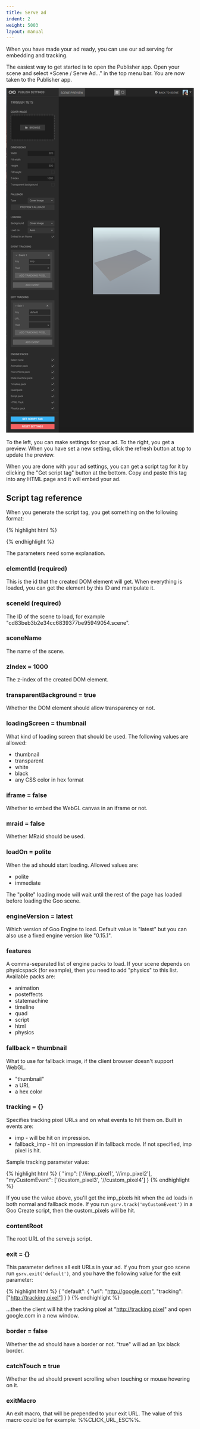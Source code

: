 ```yaml
---
title: Serve ad
indent: 2
weight: 5003
layout: manual
---
```


When you have made your ad ready, you can use our ad serving for embedding and tracking.

The easiest way to get started is to open the Publisher app. Open your scene and select *Scene / Serve Ad..." in the top menu bar. You are now taken to the Publisher app.

![](publisher.png)

To the left, you can make settings for your ad. To the right, you get a preview. When you have set a new setting, click the refresh button at top to update the preview.

When you are done with your ad settings, you can get a script tag for it by clicking the "Get script tag" button at the bottom. Copy and paste this tag into any HTML page and it will embed your ad.

## Script tag reference

When you generate the script tag, you get something on the following format:

{% highlight html %}
<script id="goo123"
src="//.../serve.js?param1=value&param2=value&..."
type="text/javascript"></script>
{% endhighlight %}

The parameters need some explanation.

### elementId (required)

This is the id that the created DOM element will get. When everything is loaded, you can get the element by this ID and manipulate it.

### sceneId (required)

The ID of the scene to load, for example "cd83beb3b2e34cc6839377be95949054.scene".

### sceneName

The name of the scene.

### zIndex = 1000

The z-index of the created DOM element.

### transparentBackground = true

Whether the DOM element should allow transparency or not.

### loadingScreen = thumbnail

What kind of loading screen that should be used. The following values are allowed:

* thumbnail
* transparent
* white
* black
* any CSS color in hex format

### iframe = false

Whether to embed the WebGL canvas in an iframe or not.

### mraid = false

Whether MRaid should be used.

### loadOn = polite

When the ad should start loading. Allowed values are:

* polite
* immediate

The "polite" loading mode will wait until the rest of the page has loaded before loading the Goo scene.

### engineVersion = latest

Which version of Goo Engine to load. Default value is "latest" but you can also use a fixed engine version like "0.15.1".

### features

A comma-separated list of engine packs to load. If your scene depends on physicspack (for example), then you need to add "physics" to this list. Available packs are:

* animation
* posteffects
* statemachine
* timeline
* quad
* script
* html
* physics

### fallback = thumbnail

What to use for fallback image, if the client browser doesn't support WebGL.

* "thumbnail"
* a URL
* a hex color

### tracking = {}

Specifies tracking pixel URLs and on what events to hit them on. Built in events are:

* imp - will be hit on impression.
* fallback_imp - hit on impression if in fallback mode. If not specified, imp pixel is hit.

Sample tracking parameter value: 

{% highlight html %}
{
    "imp": ['//imp_pixel1', '//imp_pixel2'],
    "myCustomEvent": ['//custom_pixel3', '//custom_pixel4']
}
{% endhighlight %}

If you use the value above, you'll get the imp_pixels hit when the ad loads in both normal and fallback mode. If you run ```gsrv.track('myCustomEvent')``` in a Goo Create script, then the custom_pixels will be hit.

### contentRoot

The root URL of the serve.js script.

### exit = {}

This parameter defines all exit URLs in your ad. If you from your goo scene run ```gsrv.exit('default')```, and you have the following value for the exit parameter:

{% highlight html %}
{
    "default": {
        "url": "http://google.com",
        "tracking": ["http://tracking.pixel"]
    }
}
{% endhighlight %}

...then the client will hit the tracking pixel at "http://tracking.pixel" and open google.com in a new window.

### border = false

Whether the ad should have a border or not. "true" will ad an 1px black border.

### catchTouch = true

Whether the ad should prevent scrolling when touching or mouse hovering on it.

### exitMacro

An exit macro, that will be prepended to your exit URL. The value of this macro could be for example: %%CLICK_URL_ESC%%.